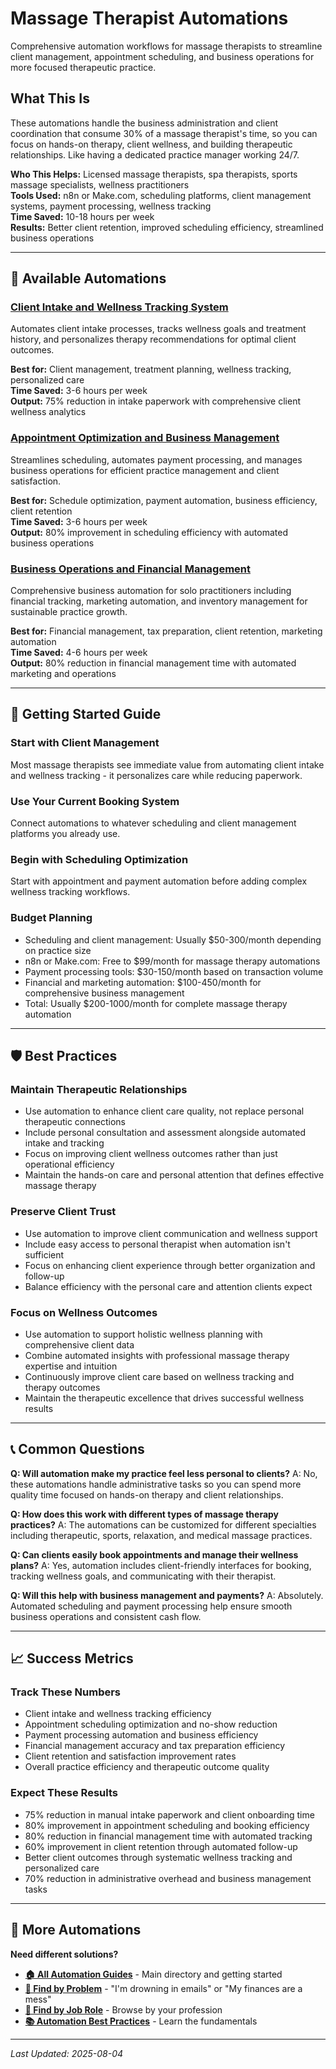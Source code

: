 # Massage Therapist Automations

Comprehensive automation workflows for massage therapists to streamline client management, appointment scheduling, and business operations for more focused therapeutic practice.

## What This Is

These automations handle the business administration and client coordination that consume 30% of a massage therapist's time, so you can focus on hands-on therapy, client wellness, and building therapeutic relationships. Like having a dedicated practice manager working 24/7.

**Who This Helps:** Licensed massage therapists, spa therapists, sports massage specialists, wellness practitioners  
**Tools Used:** n8n or Make.com, scheduling platforms, client management systems, payment processing, wellness tracking  
**Time Saved:** 10-18 hours per week  
**Results:** Better client retention, improved scheduling efficiency, streamlined business operations  

---

## 💆 Available Automations

### [Client Intake and Wellness Tracking System](Client%20Intake%20and%20Wellness%20Tracking%20System.md)
Automates client intake processes, tracks wellness goals and treatment history, and personalizes therapy recommendations for optimal client outcomes.

**Best for:** Client management, treatment planning, wellness tracking, personalized care  
**Time Saved:** 3-6 hours per week  
**Output:** 75% reduction in intake paperwork with comprehensive client wellness analytics

### [Appointment Optimization and Business Management](Appointment%20Optimization%20and%20Business%20Management.md)
Streamlines scheduling, automates payment processing, and manages business operations for efficient practice management and client satisfaction.

**Best for:** Schedule optimization, payment automation, business efficiency, client retention  
**Time Saved:** 3-6 hours per week  
**Output:** 80% improvement in scheduling efficiency with automated business operations

### [Business Operations and Financial Management](Business%20Operations%20and%20Financial%20Management.md)
Comprehensive business automation for solo practitioners including financial tracking, marketing automation, and inventory management for sustainable practice growth.

**Best for:** Financial management, tax preparation, client retention, marketing automation  
**Time Saved:** 4-6 hours per week  
**Output:** 80% reduction in financial management time with automated marketing and operations

---

## 🎯 Getting Started Guide

### Start with Client Management
Most massage therapists see immediate value from automating client intake and wellness tracking - it personalizes care while reducing paperwork.

### Use Your Current Booking System
Connect automations to whatever scheduling and client management platforms you already use.

### Begin with Scheduling Optimization
Start with appointment and payment automation before adding complex wellness tracking workflows.

### Budget Planning
- Scheduling and client management: Usually $50-300/month depending on practice size
- n8n or Make.com: Free to $99/month for massage therapy automations
- Payment processing tools: $30-150/month based on transaction volume
- Financial and marketing automation: $100-450/month for comprehensive business management
- Total: Usually $200-1000/month for complete massage therapy automation

---

## 🛡️ Best Practices

### Maintain Therapeutic Relationships
- Use automation to enhance client care quality, not replace personal therapeutic connections
- Include personal consultation and assessment alongside automated intake and tracking
- Focus on improving client wellness outcomes rather than just operational efficiency
- Maintain the hands-on care and personal attention that defines effective massage therapy

### Preserve Client Trust
- Use automation to improve client communication and wellness support
- Include easy access to personal therapist when automation isn't sufficient
- Focus on enhancing client experience through better organization and follow-up
- Balance efficiency with the personal care and attention clients expect

### Focus on Wellness Outcomes
- Use automation to support holistic wellness planning with comprehensive client data
- Combine automated insights with professional massage therapy expertise and intuition
- Continuously improve client care based on wellness tracking and therapy outcomes
- Maintain the therapeutic excellence that drives successful wellness results

---

## 📞 Common Questions

**Q: Will automation make my practice feel less personal to clients?**
A: No, these automations handle administrative tasks so you can spend more quality time focused on hands-on therapy and client relationships.

**Q: How does this work with different types of massage therapy practices?**
A: The automations can be customized for different specialties including therapeutic, sports, relaxation, and medical massage practices.

**Q: Can clients easily book appointments and manage their wellness plans?**
A: Yes, automation includes client-friendly interfaces for booking, tracking wellness goals, and communicating with their therapist.

**Q: Will this help with business management and payments?**
A: Absolutely. Automated scheduling and payment processing help ensure smooth business operations and consistent cash flow.

---

## 📈 Success Metrics

### Track These Numbers
- Client intake and wellness tracking efficiency
- Appointment scheduling optimization and no-show reduction
- Payment processing automation and business efficiency
- Financial management accuracy and tax preparation efficiency
- Client retention and satisfaction improvement rates
- Overall practice efficiency and therapeutic outcome quality

### Expect These Results
- 75% reduction in manual intake paperwork and client onboarding time
- 80% improvement in appointment scheduling and booking efficiency
- 80% reduction in financial management time with automated tracking
- 60% improvement in client retention through automated follow-up
- Better client outcomes through systematic wellness tracking and personalized care
- 70% reduction in administrative overhead and business management tasks

---

## 🔗 More Automations

**Need different solutions?**
- **[🏠 All Automation Guides](../../AI%20Automations%20Guide.md)** - Main directory and getting started
- **[🎯 Find by Problem](../../Automation%20Workflows%20by%20Problem.md)** - "I'm drowning in emails" or "My finances are a mess"
- **[👔 Find by Job Role](../../Automation%20Workflows%20by%20Job%20Role.md)** - Browse by your profession
- **[📚 Automation Best Practices](../../Automation%20Best%20Practices.md)** - Learn the fundamentals

---

*Last Updated: 2025-08-04*